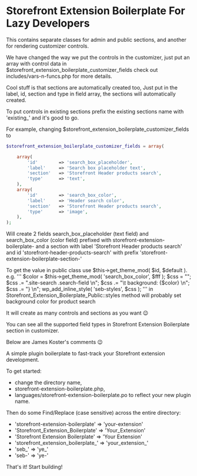 Storefront Extension Boilerplate For Lazy Developers
====================================================

This contains separate classes for admin and public sections, and another for  rendering customizer controls.

We have changed the way we put the controls in the customizer,
just put an array with control data in $storefront_extension_boilerplate_customizer_fields
check out includes/vars-n-funcs.php for more details.

Cool stuff is that sections are automatically created too,
Just put in the label, id, section and type in field array,
the sections will automatically created.

To put controls in existing sections prefix the existing sections name with 'existing_'
and it's good to go.

For example, changing $storefront_extension_boilerplate_customizer_fields to
```php
$storefront_extension_boilerplate_customizer_fields = array(

	array(
		'id'        => 'search_box_placeholder',
		'label'     => 'Search box placeholder text',
		'section'   => 'Storefront Header products search',
		'type'      => 'text',
	),
	array(
		'id'        => 'search_box_color',
		'label'     => 'Header search color',
		'section'   => 'Storefront Header products search',
		'type'      => 'image',
	),
);
```
Will create 2 fields search_box_placeholder (text field) and search_box_color (color field) prefixed with storefront-extension-boilerplate-
and a section with label 'Storefront Header products search' and id 'storefront-header-products-search' with prefix 'storefront-extension-boilerplate-section-'

To get the value in public class use $this->get_theme_mod( $id, $default ). e.g.
'''
$color = $this->get_theme_mod( 'search_box_color', $fff );
$css = "";
$css .= ".site-search .search-field \n";
$css .= "\t background: {$color} \n";
$css .= "} \n";
wp_add_inline_style( 'seb-styles', $css );
'''
in Storefront_Extension_Boilerplate_Public::styles method will probably set background color for product search

It will create as many controls and sections as you want :wink:

You can see all the supported field types in Storefront Extension Boilerplate section in customizer.

Below are James Koster's comments :wink:

A simple plugin boilerplate to fast-track your Storefront extension development.

To get started:
 * change the directory name,
 * storefront-extension-boilerplate.php,
 * languages/storefront-extension-boilerplate.po
to reflect your new plugin name.

Then do some Find/Replace (case sensitive) across the entire directory:

* 'storefront-extension-boilerplate' => 'your-extension'
* 'Storefront_Extension_Boilerplate' => 'Your_Extension'
* 'Storefront Extension Boilerplate' => 'Your Extension'
* 'storefront_extension_boilerplate_' => 'your_extension_'
* 'seb_' => 'ye_'
* 'seb-' => 'ye-'

That's it! Start building!